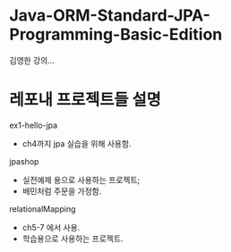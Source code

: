 # Java-ORM-Standard-JPA-Programming-Basic-Edition
김영한 강의...

# 레포내 프로젝트들 설명

ex1-hello-jpa
* ch4까지 jpa 실습을 위해 사용함.

jpashop
* 실전예제 용으로 사용하는 프로젝트;
* 배민처럼 주문을 가정함.

relationalMapping
* ch5-7 에서 사용. 
* 학습용으로 사용하는 프로젝트. 
